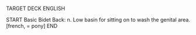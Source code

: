 TARGET DECK
ENGLISH

START
Basic
Bidet
Back: n. Low basin for sitting on to wash the genital area. [french, = pony]
END
